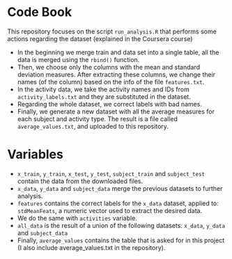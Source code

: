 # Code Book

This repository focuses on the script `run_analysis.R` that performs some actions regarding the dataset (explained in the Coursera course)

* In the beginning we merge train and data set into a single table, all the data is merged using the `rbind()` function. 
* Then, we choose only the columns with the mean and standard deviation measures. After extracting these columns, we change their names (of the column) based on the info of the file `features.txt`.
* In the activity data, we take the activity names and IDs from `activity_labels.txt` and they are substituted in the dataset.
* Regarding the whole dataset, we correct labels with bad names.
* Finally, we generate a new dataset with all the average measures for each subject and activity type. The result is a file called `average_values.txt`, and uploaded to this repository.

# Variables

* `x_train`, `y_train`, `x_test`, `y_test`, `subject_train` and `subject_test` contain the data from the downloaded files.
* `x_data`, `y_data` and `subject_data` merge the previous datasets to further analysis.
* `features` contains the correct labels for the `x_data` dataset, applied to: `stdMeanFeats`, a numeric vector used to extract the desired data.
* We do the same with `activities` variable.
* `all_data` is the result of a union of the following datasets: `x_data`, `y_data` and `subject_data`
* Finally, `average_values` contains the table that is asked for in this project (I also include average_values.txt in the repository).  